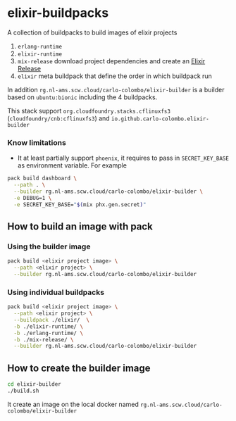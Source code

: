 # elixir-buildpacks

A collection of buildpacks to build images of elixir projects

1. `erlang-runtime`
1. `elixir-runtime`
1. `mix-release` download project dependencies and create an [Elixir Release](https://elixir-lang.org/blog/2019/06/24/elixir-v1-9-0-released/#releases)
1. `elixir` meta buildpack that define the order in which buildpack run

In addition `rg.nl-ams.scw.cloud/carlo-colombo/elixir-builder` is a builder based on `ubuntu:bionic` including the 4 buildpacks.

This stack support `org.cloudfoundry.stacks.cflinuxfs3` (`cloudfoundry/cnb:cflinuxfs3`) and `io.github.carlo-colombo.elixir-builder`

### Know limitations

* It at least partially support `phoenix`, it requires to pass in `SECRET_KEY_BASE` as environment variable. For example

```bash
pack build dashboard \
  --path . \
  --builder rg.nl-ams.scw.cloud/carlo-colombo/elixir-builder \
  -e DEBUG=1 \
  -e SECRET_KEY_BASE="$(mix phx.gen.secret)"
```

## How to build an image with pack

### Using the builder image

```bash
pack build <elixir project image> \
  --path <elixir project> \
  --builder rg.nl-ams.scw.cloud/carlo-colombo/elixir-builder
```

### Using individual buildpacks

```bash
pack build <elixir project image> \
  --path <elixir project> \
  --buildpack ./elixir/  \
  -b ./elixir-runtime/ \
  -b ./erlang-runtime/ \
  -b ./mix-release/ \
  --builder rg.nl-ams.scw.cloud/carlo-colombo/elixir-builder
```

## How to create the builder image

```bash
cd elixir-builder
./build.sh
```

It create an image on the local docker named `rg.nl-ams.scw.cloud/carlo-colombo/elixir-builder`
